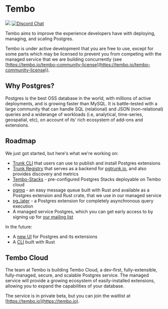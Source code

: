 # Tembo

[![](https://shields.io/endpoint?url=https://ossrank.com/shield/2103)](https://ossrank.com/p/2103)
[![Discord Chat](https://img.shields.io/discord/1060568981725003789?label=Discord)][Discord]

Tembo aims to improve the experience developers have with deploying, managing, and scaling
Postgres.

Tembo is under active development that you are free to use, except for some parts which may be
licensed to prevent you from competing with the managed service that we are building concurrently
(see [https://tembo.io/tembo-community-license](https://tembo.io/tembo-community-license)).

## Why Postgres?

Postgres is the best OSS database in the world, with millions of active deployments, and is growing faster
than MySQL. It is battle-tested with a large community that can handle SQL (relational) and JSON
(non-relational) queries and a widerange of workloads (i.e, analytical, time-series, geospatial, etc),
on account of its’ rich ecosystem of add-ons and extensions.

## Roadmap

We just got started, but here's what we're working on:
* [Trunk CLI](https://github.com/tembo-io/trunk/tree/main/cli) that users can use to publish and install Postgres extensions
* [Trunk Registry](https://github.com/tembo-io/trunk/tree/main/registry) that serves as a backend for [pgtrunk.io](https://pgtrunk.io), and also provides discovery and metrics
* [Tembo-Stacks](https://github.com/tembo-io/tembo-stacks) - pre-configured Postgres Stacks deployable on Tembo cloud
* [pgmq](https://github.com/tembo-io/pgmq) - an easy message queue built with Rust and available as a Postgres extension and Rust crate, that we use in our managed service
* [pg_later](https://github.com/tembo-io/pg_later) - a Postgres extension for completely asynchronous query execution
* A managed service Postgres, which you can get early access to by signing up for
  [our mailing list](https://tembo.io)

In the future:

* A [new UI](https://github.com/tembo-io/pgUI) for Postgres and its extensions
* A [CLI](https://github.com/tembo-io/tembo-cli) built with Rust

## Tembo Cloud

The team at Tembo is building Tembo Cloud, a dev-first, fully-extensible, fully-managed, secure, and
scalable Postgres service. The managed service will provide a growing ecosystem of easily-installed
extensions, allowing you to expand the capabilities of your database.

The service is in private beta, but you can join the waitlist at [https://tembo.io](https://tembo.io).


[Discord]: https://discord.gg/7bGYA9NPux
